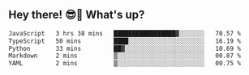 ## Hey there! 😎👋 What's up?

<!--START_SECTION:waka-->

```txt
JavaScript   3 hrs 38 mins   █████████████████▓░░░░░░░   70.57 %
TypeScript   50 mins         ████░░░░░░░░░░░░░░░░░░░░░   16.19 %
Python       33 mins         ██▓░░░░░░░░░░░░░░░░░░░░░░   10.69 %
Markdown     2 mins          ▒░░░░░░░░░░░░░░░░░░░░░░░░   00.87 %
YAML         2 mins          ▒░░░░░░░░░░░░░░░░░░░░░░░░   00.75 %
```

<!--END_SECTION:waka-->
